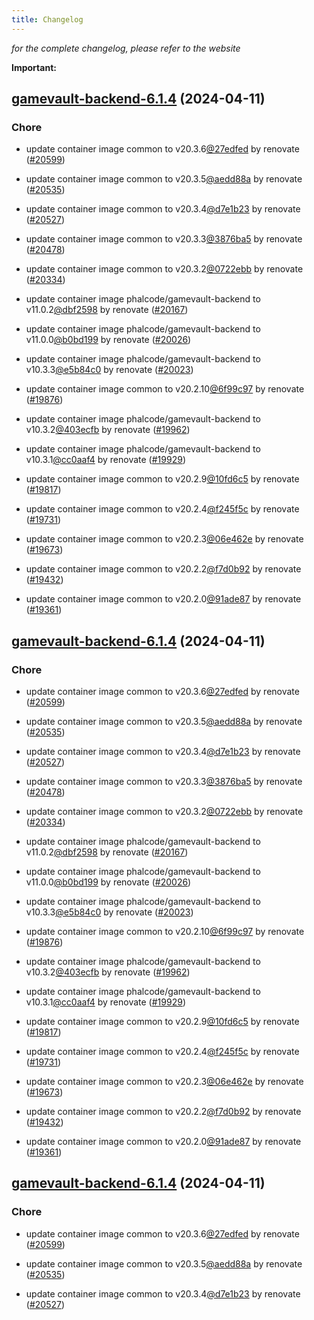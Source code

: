 ```yaml
---
title: Changelog
---
```



*for the complete changelog, please refer to the website*

**Important:**


## [gamevault-backend-6.1.4](https://github.com/truecharts/charts/compare/gamevault-backend-5.6.0...gamevault-backend-6.1.4) (2024-04-11)

### Chore



- update container image common to v20.3.6[@27edfed](https://github.com/27edfed) by renovate ([#20599](https://github.com/truecharts/charts/issues/20599))

- update container image common to v20.3.5[@aedd88a](https://github.com/aedd88a) by renovate ([#20535](https://github.com/truecharts/charts/issues/20535))

- update container image common to v20.3.4[@d7e1b23](https://github.com/d7e1b23) by renovate ([#20527](https://github.com/truecharts/charts/issues/20527))

- update container image common to v20.3.3[@3876ba5](https://github.com/3876ba5) by renovate ([#20478](https://github.com/truecharts/charts/issues/20478))

- update container image common to v20.3.2[@0722ebb](https://github.com/0722ebb) by renovate ([#20334](https://github.com/truecharts/charts/issues/20334))

- update container image phalcode/gamevault-backend to v11.0.2[@dbf2598](https://github.com/dbf2598) by renovate ([#20167](https://github.com/truecharts/charts/issues/20167))

- update container image phalcode/gamevault-backend to v11.0.0[@b0bd199](https://github.com/b0bd199) by renovate ([#20026](https://github.com/truecharts/charts/issues/20026))

- update container image phalcode/gamevault-backend to v10.3.3[@e5b84c0](https://github.com/e5b84c0) by renovate ([#20023](https://github.com/truecharts/charts/issues/20023))

- update container image common to v20.2.10[@6f99c97](https://github.com/6f99c97) by renovate ([#19876](https://github.com/truecharts/charts/issues/19876))

- update container image phalcode/gamevault-backend to v10.3.2[@403ecfb](https://github.com/403ecfb) by renovate ([#19962](https://github.com/truecharts/charts/issues/19962))

- update container image phalcode/gamevault-backend to v10.3.1[@cc0aaf4](https://github.com/cc0aaf4) by renovate ([#19929](https://github.com/truecharts/charts/issues/19929))

- update container image common to v20.2.9[@10fd6c5](https://github.com/10fd6c5) by renovate ([#19817](https://github.com/truecharts/charts/issues/19817))

- update container image common to v20.2.4[@f245f5c](https://github.com/f245f5c) by renovate ([#19731](https://github.com/truecharts/charts/issues/19731))

- update container image common to v20.2.3[@06e462e](https://github.com/06e462e) by renovate ([#19673](https://github.com/truecharts/charts/issues/19673))

- update container image common to v20.2.2[@f7d0b92](https://github.com/f7d0b92) by renovate ([#19432](https://github.com/truecharts/charts/issues/19432))

- update container image common to v20.2.0[@91ade87](https://github.com/91ade87) by renovate ([#19361](https://github.com/truecharts/charts/issues/19361))


## [gamevault-backend-6.1.4](https://github.com/truecharts/charts/compare/gamevault-backend-5.6.0...gamevault-backend-6.1.4) (2024-04-11)

### Chore



- update container image common to v20.3.6[@27edfed](https://github.com/27edfed) by renovate ([#20599](https://github.com/truecharts/charts/issues/20599))

- update container image common to v20.3.5[@aedd88a](https://github.com/aedd88a) by renovate ([#20535](https://github.com/truecharts/charts/issues/20535))

- update container image common to v20.3.4[@d7e1b23](https://github.com/d7e1b23) by renovate ([#20527](https://github.com/truecharts/charts/issues/20527))

- update container image common to v20.3.3[@3876ba5](https://github.com/3876ba5) by renovate ([#20478](https://github.com/truecharts/charts/issues/20478))

- update container image common to v20.3.2[@0722ebb](https://github.com/0722ebb) by renovate ([#20334](https://github.com/truecharts/charts/issues/20334))

- update container image phalcode/gamevault-backend to v11.0.2[@dbf2598](https://github.com/dbf2598) by renovate ([#20167](https://github.com/truecharts/charts/issues/20167))

- update container image phalcode/gamevault-backend to v11.0.0[@b0bd199](https://github.com/b0bd199) by renovate ([#20026](https://github.com/truecharts/charts/issues/20026))

- update container image phalcode/gamevault-backend to v10.3.3[@e5b84c0](https://github.com/e5b84c0) by renovate ([#20023](https://github.com/truecharts/charts/issues/20023))

- update container image common to v20.2.10[@6f99c97](https://github.com/6f99c97) by renovate ([#19876](https://github.com/truecharts/charts/issues/19876))

- update container image phalcode/gamevault-backend to v10.3.2[@403ecfb](https://github.com/403ecfb) by renovate ([#19962](https://github.com/truecharts/charts/issues/19962))

- update container image phalcode/gamevault-backend to v10.3.1[@cc0aaf4](https://github.com/cc0aaf4) by renovate ([#19929](https://github.com/truecharts/charts/issues/19929))

- update container image common to v20.2.9[@10fd6c5](https://github.com/10fd6c5) by renovate ([#19817](https://github.com/truecharts/charts/issues/19817))

- update container image common to v20.2.4[@f245f5c](https://github.com/f245f5c) by renovate ([#19731](https://github.com/truecharts/charts/issues/19731))

- update container image common to v20.2.3[@06e462e](https://github.com/06e462e) by renovate ([#19673](https://github.com/truecharts/charts/issues/19673))

- update container image common to v20.2.2[@f7d0b92](https://github.com/f7d0b92) by renovate ([#19432](https://github.com/truecharts/charts/issues/19432))

- update container image common to v20.2.0[@91ade87](https://github.com/91ade87) by renovate ([#19361](https://github.com/truecharts/charts/issues/19361))


## [gamevault-backend-6.1.4](https://github.com/truecharts/charts/compare/gamevault-backend-5.6.0...gamevault-backend-6.1.4) (2024-04-11)

### Chore



- update container image common to v20.3.6[@27edfed](https://github.com/27edfed) by renovate ([#20599](https://github.com/truecharts/charts/issues/20599))

- update container image common to v20.3.5[@aedd88a](https://github.com/aedd88a) by renovate ([#20535](https://github.com/truecharts/charts/issues/20535))

- update container image common to v20.3.4[@d7e1b23](https://github.com/d7e1b23) by renovate ([#20527](https://github.com/truecharts/charts/issues/20527))

